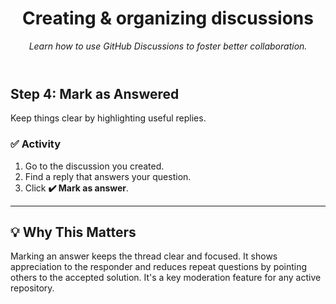 <header>

<!--
  <<< Author notes: Course header >>>
  Update the course title and description.
-->

# Creating & organizing discussions  

_Learn how to use GitHub Discussions to foster better collaboration._

</header>

<!--
  <<< Author notes: Step 4 >>>
  Start this step by acknowledging the previous step.
  Define terms and link to docs.github.com.
-->

## Step 4: Mark as Answered

Keep things clear by highlighting useful replies.

### ✅ Activity

1. Go to the discussion you created.
2. Find a reply that answers your question.
3. Click **✔️ Mark as answer**.

---

## 💡 Why This Matters

Marking an answer keeps the thread clear and focused. It shows appreciation to the responder and reduces repeat questions by pointing others to the accepted solution. It's a key moderation feature for any active repository.


